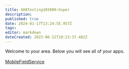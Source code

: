 ```yaml
---
title: GHATesting102600~Super
description: 
published: true
date: 2024-01-17T13:24:55.957Z
tags: 
editor: markdown
dateCreated: 2023-06-12T10:23:37.482Z
---
```


Welcome to your area. Below you will see all of your apps.<br><br>[MobileFieldService](/Apps/MobileFieldService)<br>